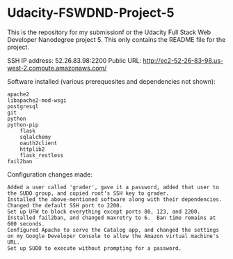 # Udacity-FSWDND-Project-5
This is the repository for my submissionf or the Udacity Full Stack Web Developer Nanodegree project 5.  This only contains the README file for the project.

SSH IP address: 52.26.83.98:2200
Public URL: http://ec2-52-26-83-98.us-west-2.compute.amazonaws.com/

Software installed (various prerequesites and dependencies not shown):

	apache2
	libapache2-mod-wsgi
	postgresql
	git
	python
	python-pip
		flask 
		sqlalchemy 
		oauth2client 
		httplib2 
		flask_restless
	fail2ban

Configuration changes made:

	Added a user called 'grader', gave it a password, added that user to the SUDO group, and copied root's SSH key to grader.
	Installed the above-mentioned software along with their dependencies.
	Changed the default SSH port to 2200.
	Set up UFW to block everything except ports 80, 123, and 2200.
	Installed fail2ban, and changed maxretry to 6.  Ban time remains at 600 seconds.
	Configured Apache to serve the Catalog app, and changed the settings on my Google Developer Console to allow the Amazon virtual machine's URL.
	Set up SUDO to execute without prompting for a password.
	
